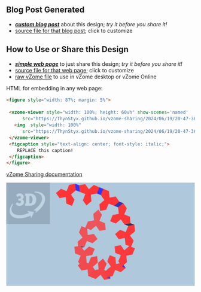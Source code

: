 
## Blog Post Generated

 - [***custom blog post***](<https://ThynStyx.github.io/vzome-sharing/2024/06/19/no-history-modified-propellor-spiral-20-47-36.html>) about this design; *try it before you share it!*
 - [source file for that blog post](<https://github.com/ThynStyx/vzome-sharing/edit/main/_posts/2024-06-19-no-history-modified-propellor-spiral-20-47-36.md>); click to customize
 


## How to Use or Share this Design

 - [***simple web page***](<https://ThynStyx.github.io/vzome-sharing/2024/06/19/20-47-36-no-history-modified-propellor-spiral/>) to just share this design; *try it before you share it!*
 - [source file for that web page](<https://github.com/ThynStyx/vzome-sharing/edit/main/2024/06/19/20-47-36-no-history-modified-propellor-spiral/index.md>); click to customize
 - [raw vZome file](<https://raw.githubusercontent.com/ThynStyx/vzome-sharing/main/2024/06/19/20-47-36-no-history-modified-propellor-spiral/no-history-modified-propellor-spiral.vZome>) to use in vZome desktop or vZome Online
 
 HTML for embedding in any web page:
 ```html
<figure style="width: 87%; margin: 5%">
  
  <vzome-viewer style="width: 100%; height: 60vh" show-scenes='named'
       src="https://ThynStyx.github.io/vzome-sharing/2024/06/19/20-47-36-no-history-modified-propellor-spiral/no-history-modified-propellor-spiral.vZome" >
    <img  style="width: 100%"
       src="https://ThynStyx.github.io/vzome-sharing/2024/06/19/20-47-36-no-history-modified-propellor-spiral/no-history-modified-propellor-spiral.png" >
  </vzome-viewer>
  <figcaption style="text-align: center; font-style: italic;">
     REPLACE this caption!
  </figcaption>
</figure>

 ```

[vZome Sharing documentation](https://vzome.github.io/vzome/sharing.html#how-it-works)

![Image](<no-history-modified-propellor-spiral.png>)

